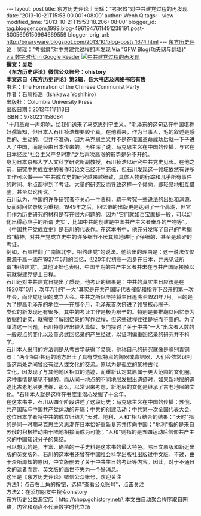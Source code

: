 --- layout: post title:
东方历史评论｜吴瑶："考据癖"对中共建党过程的再发现 date:
'2013-10-21T15:53:00.001+08:00' author: Wenh Q tags: - view
modified\_time: '2013-10-21T15:53:18.206+08:00' blogger\_id:
tag:blogger.com,1999:blog-4961947611491238191.post-8005696150964669559
blogger\_orig\_url:
http://binaryware.blogspot.com/2013/10/blog-post\_1674.html ---
[东方历史评论｜吴瑶："考据癖"对中共建党过程的再发现](http://feedproxy.google.com/~r/chinagfwblog/~3/3daRMkSbfNQ/)
Via ["GFW Blog(功夫网与翻墙)" via 数字时代 in Google
Reader](https://www.blogger.com/blogger.g?blogID=4961947611491238191&pli=1)
[![中共建党过程的再发现](http://chinadigitaltimes.net/chinese/files/2013/10/%E4%B8%AD%E5%85%B1%E5%BB%BA%E5%85%9A%E8%BF%87%E7%A8%8B%E7%9A%84%E5%86%8D%E5%8F%91%E7%8E%B0.jpg)](http://chinadigitaltimes.net/chinese/files/2013/10/%E4%B8%AD%E5%85%B1%E5%BB%BA%E5%85%9A%E8%BF%87%E7%A8%8B%E7%9A%84%E5%86%8D%E5%8F%91%E7%8E%B0.jpg)\
**撰文：吴瑶\
 《东方历史评论》微信公众账号：ohistory\
 本文选自《东方历史评论》第2辑，各大书店及网络书店有售**\
书名：The Formation of the Chinese Communist Party\
 作者：石川祯浩（Ishikawa Yoshihiro）\
 出版社：Columbia University Press\
 出版日期：2012年11月13日\
 ISBN：9780231158084\
"十月革命一声炮响，给我们送来了马克思列宁主义。"毛泽东的这句话在中国堪称妇孺皆知，但日本人石川祯浩却要较个真。在他看来，作为当事人，毛的叙述是感性的、生动的，但并不准确，因为马克思主义并不是在俄国革命成功后就一下子进入了中国，而是经由日本传来的。再往深了说，马克思主义在中国的传播，与它在日本经过"社会主义严冬时期"之后再次高涨的形势是分不开的。\
身为日本京都大学人文科学研究所副教授，石川祯浩以研究中共党史见长。在他之前，研究中共成立史的著作和论文已经汗牛充栋，但石川发现这一领域依然有许多工作可以做——"中共成立史的研究越来越细致，具体人物的行踪和几乎所有事件的时间、地点都得到了考证。大量的研究反而导致这样一个倾向，即轻易地相互借鉴，甚至以讹传讹。"\
石川认为，中国的许多研究者不关心一手资料，疏于考究一些说法的出处和渊源，反而对回忆录极为重视。1949年之后，回忆录的出版更是达到了一个高潮，但它们作为历史研究的材料是存在很大问题的，因为"它们就如百宝魔槌一般，可以幻化出得心应手的所谓'史实'，比如中共的创建是中国共产主义者奋斗的产物等"。\
《中国共产党成立史》是石川的代表作。在这本书中，他充分发挥了自己的"考据癖"精神，对共产党成立史中的许多细节不厌其烦地进行了仔细的、甚至是琐碎的考证。\
例如，石川推翻了"南陈北李，相约建党"的说法。他给出的理由是：这一说法仅仅来源于高一涵在1927年5月的回忆，但20年代初高一涵身在日本，并未见证所谓"相约建党"。其他证据也表明，中国早期的共产主义者并未在与共产国际接触以前就将建党提上日程。\
石川还对中共建党日提出了质疑。他考证的结果是：中共的真实生日应该是在1920年10月，次年7月的"一大"其实是在共产国际代表催促和指导下召开的第一次年会，而非党组织的成立大会。中共之所以坚持将生日追溯至1921年7月，目的是为了提高毛泽东的地位——在那个月，毛泽东首次挤进了领导核心圈子。\
类似的新发现还有很多，其中的考证工作是极为艰辛的。特别是要推翻以回忆录为依据的史实，就需要了解回忆录的写作过程，但这些过程往往是秘而不宣的。为了厘清这一问题，石川特意辟出较大篇幅，专门探讨了关于中共"一大"出席者人数的一般观点的变化以及董必武回忆录的产生经过，以证明偏重回忆录的研究并不科学。\
石川本人采用的方法则是从考古学获得了灵感，他称自己的研究就像是鉴别青铜器："两个相距甚远的地方出土了具有类似特点的陶器或青铜器，人们会依常识判断这两处之间曾经有过人或文化的交流。原以为是孤立的某种古代\
文化，因发现了与其他地区相似的遗迹，而重新认定其原属于更大范围的文化圈，这种事情是屡见不鲜的。而从同一地点的不同地层发掘出遗迹时，如果新地层的遗迹比古老地层更洗练，那么，以常识来考虑，新地层的文化是继承了古老地层的文化。"石川本人就是这样在书库里潜心发掘了十余年。\
在这本书中，石川从四个阶段讲述了这段历史：马克思主义在中国的传播；苏俄、共产国际与中国共产党运动的开端；中共的创建活动；中共第一次全国代表大会。这位日本学者将中共的成立归结为"天时、地利、人和"相互结合的结果："天时"指的是同一时期马克思主义思潮在日本恰好重新复苏并传向中国；"地利"指的是来自苏俄的积极推动由于陆地相接而成为可能；"人和"则指的是五四运动后信仰共产主义的中国知识分子的集结。\
可以想见的是，丰富、确凿的一手史料是这本书的最大特色。除日文原版和新近出版的英文版外，石川的这本书还曾在中国社会科学出版社出版过中文版。不过，由于众所周知的原因，中文版删去了关于中共生日的考证等内容。因此，对于不通日文的读者而言，英文版的面世不失为一个好消息。\
这里是《东方历史评论》微信公众账号，欢迎关注\
方法1：点击右上角的按钮，选择"查看公众账号"，点击关注\
 方法2：在添加朋友中搜索ohistory\
 东方历史公益淘宝店：http://shop.gohistory.net/\
本文由自动聚合程序取自网络，内容和观点不代表数字时代立场
